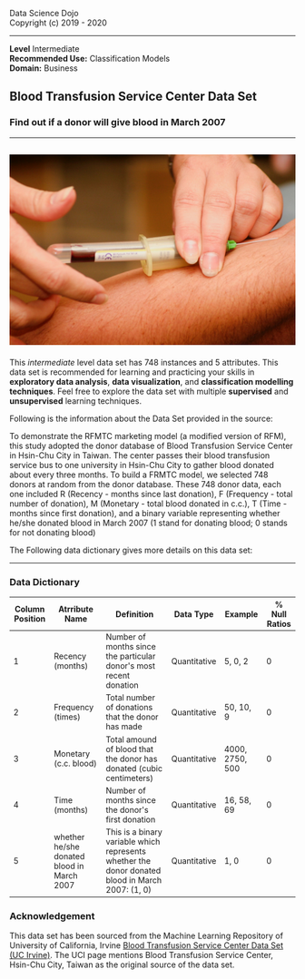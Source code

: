 Data Science Dojo <br/>
Copyright (c) 2019 - 2020

---

**Level** Intermediate <br/>
**Recommended Use:** Classification Models<br/>
**Domain:** Business<br/> 

## Blood Transfusion Service Center Data Set 

### Find out if a donor will give blood in March 2007 


---
![](BloodTransfusionServiceCenter_hover.jpg)
---

This *intermediate* level data set has 748 instances and 5 attributes.
This data set is recommended for learning and practicing your skills in **exploratory data analysis**, **data visualization**, and **classification modelling techniques**. 
Feel free to explore the data set with multiple **supervised** and **unsupervised** learning techniques.

Following is the information about the Data Set provided in the source:

To demonstrate the RFMTC marketing model (a modified version of RFM), this study adopted the donor database of Blood Transfusion Service Center in Hsin-Chu City in Taiwan. The center passes their blood transfusion service bus to one university in Hsin-Chu City to gather blood donated about every three months. To 
build a FRMTC model, we selected 748 donors at random from the donor database. These 748 donor data, each one included R (Recency - months since last donation), F (Frequency - total number of donation), M (Monetary - total blood 
donated in c.c.), T (Time - months since first donation), and a binary variable representing whether he/she donated blood in March 2007 (1 stand for donating blood; 0 stands for not donating blood)

The Following data dictionary gives more details on this data set:

---

### Data Dictionary 

| Column   Position 	| Atrribute Name                               	| Definition                                                                                           	| Data Type    	| Example         	| % Null Ratios 	|
|-------------------	|----------------------------------------------	|------------------------------------------------------------------------------------------------------	|--------------	|-----------------	|---------------	|
| 1                 	| Recency (months)                             	| Number of   months since the particular donor's most recent donation                                 	| Quantitative 	| 5, 0, 2         	| 0             	|
| 2                 	| Frequency (times)                            	| Total number   of donations that the donor has made                                                  	| Quantitative 	| 50, 10, 9       	| 0             	|
| 3                 	| Monetary (c.c. blood)                        	| Total amound   of blood that the donor has donated (cubic centimeters)                               	| Quantitative 	| 4000, 2750, 500 	| 0             	|
| 4                 	| Time (months)                                	| Number of   months since the donor's first donation                                                  	| Quantitative 	| 16, 58, 69      	| 0             	|
| 5                 	| whether he/she donated blood in   March 2007 	| This is a   binary variable which represents whether the donor donated blood in March   2007: (1, 0) 	| Quantitative 	| 1, 0            	| 0             	|





### Acknowledgement


This data set has been sourced from the Machine Learning Repository of University of California, Irvine [Blood Transfusion Service Center Data Set (UC Irvine)](https://archive.ics.uci.edu/ml/datasets/Blood+Transfusion+Service+Center). The UCI page mentions Blood Transfusion Service Center, Hsin-Chu City, Taiwan as the original source of the data set.  